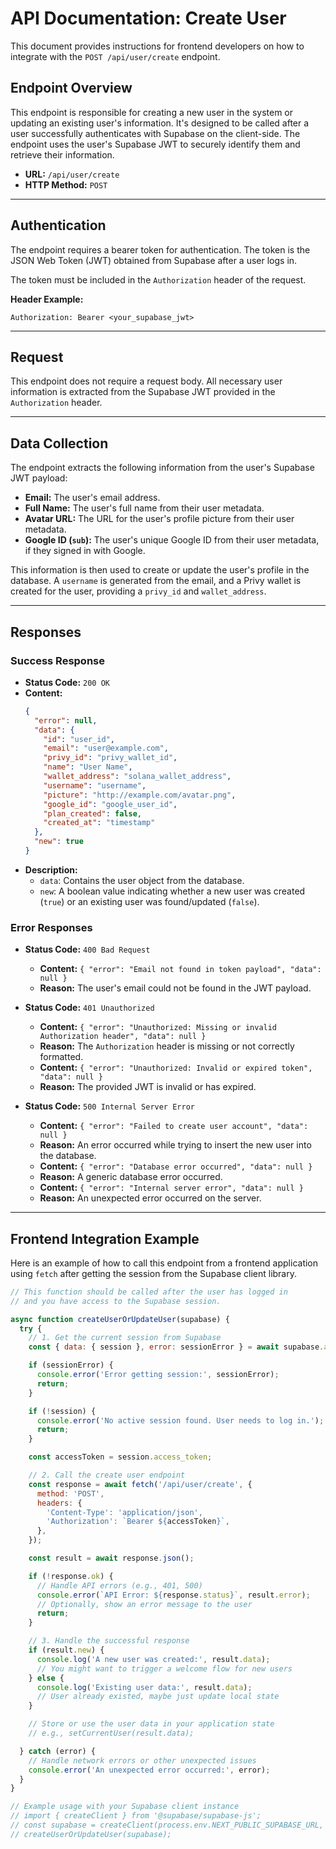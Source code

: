 # API Documentation: Create User

This document provides instructions for frontend developers on how to integrate with the `POST /api/user/create` endpoint.

## Endpoint Overview

This endpoint is responsible for creating a new user in the system or updating an existing user's information. It's designed to be called after a user successfully authenticates with Supabase on the client-side. The endpoint uses the user's Supabase JWT to securely identify them and retrieve their information.

- **URL:** `/api/user/create`
- **HTTP Method:** `POST`

---

## Authentication

The endpoint requires a bearer token for authentication. The token is the JSON Web Token (JWT) obtained from Supabase after a user logs in.

The token must be included in the `Authorization` header of the request.

**Header Example:**
```
Authorization: Bearer <your_supabase_jwt>
```

---

## Request

This endpoint does not require a request body. All necessary user information is extracted from the Supabase JWT provided in the `Authorization` header.

---

## Data Collection

The endpoint extracts the following information from the user's Supabase JWT payload:

- **Email:** The user's email address.
- **Full Name:** The user's full name from their user metadata.
- **Avatar URL:** The URL for the user's profile picture from their user metadata.
- **Google ID (`sub`):** The user's unique Google ID from their user metadata, if they signed in with Google.

This information is then used to create or update the user's profile in the database. A `username` is generated from the email, and a Privy wallet is created for the user, providing a `privy_id` and `wallet_address`.

---

## Responses

### Success Response

- **Status Code:** `200 OK`
- **Content:**
  ```json
  {
    "error": null,
    "data": {
      "id": "user_id",
      "email": "user@example.com",
      "privy_id": "privy_wallet_id",
      "name": "User Name",
      "wallet_address": "solana_wallet_address",
      "username": "username",
      "picture": "http://example.com/avatar.png",
      "google_id": "google_user_id",
      "plan_created": false,
      "created_at": "timestamp"
    },
    "new": true
  }
  ```
- **Description:**
  - `data`: Contains the user object from the database.
  - `new`: A boolean value indicating whether a new user was created (`true`) or an existing user was found/updated (`false`).

### Error Responses

- **Status Code:** `400 Bad Request`
  - **Content:** `{ "error": "Email not found in token payload", "data": null }`
  - **Reason:** The user's email could not be found in the JWT payload.

- **Status Code:** `401 Unauthorized`
  - **Content:** `{ "error": "Unauthorized: Missing or invalid Authorization header", "data": null }`
  - **Reason:** The `Authorization` header is missing or not correctly formatted.
  - **Content:** `{ "error": "Unauthorized: Invalid or expired token", "data": null }`
  - **Reason:** The provided JWT is invalid or has expired.

- **Status Code:** `500 Internal Server Error`
  - **Content:** `{ "error": "Failed to create user account", "data": null }`
  - **Reason:** An error occurred while trying to insert the new user into the database.
  - **Content:** `{ "error": "Database error occurred", "data": null }`
  - **Reason:** A generic database error occurred.
  - **Content:** `{ "error": "Internal server error", "data": null }`
  - **Reason:** An unexpected error occurred on the server.

---

## Frontend Integration Example

Here is an example of how to call this endpoint from a frontend application using `fetch` after getting the session from the Supabase client library.

```javascript
// This function should be called after the user has logged in
// and you have access to the Supabase session.

async function createUserOrUpdateUser(supabase) {
  try {
    // 1. Get the current session from Supabase
    const { data: { session }, error: sessionError } = await supabase.auth.getSession();

    if (sessionError) {
      console.error('Error getting session:', sessionError);
      return;
    }

    if (!session) {
      console.error('No active session found. User needs to log in.');
      return;
    }

    const accessToken = session.access_token;

    // 2. Call the create user endpoint
    const response = await fetch('/api/user/create', {
      method: 'POST',
      headers: {
        'Content-Type': 'application/json',
        'Authorization': `Bearer ${accessToken}`,
      },
    });

    const result = await response.json();

    if (!response.ok) {
      // Handle API errors (e.g., 401, 500)
      console.error(`API Error: ${response.status}`, result.error);
      // Optionally, show an error message to the user
      return;
    }

    // 3. Handle the successful response
    if (result.new) {
      console.log('A new user was created:', result.data);
      // You might want to trigger a welcome flow for new users
    } else {
      console.log('Existing user data:', result.data);
      // User already existed, maybe just update local state
    }

    // Store or use the user data in your application state
    // e.g., setCurrentUser(result.data);

  } catch (error) {
    // Handle network errors or other unexpected issues
    console.error('An unexpected error occurred:', error);
  }
}

// Example usage with your Supabase client instance
// import { createClient } from '@supabase/supabase-js';
// const supabase = createClient(process.env.NEXT_PUBLIC_SUPABASE_URL, process.env.NEXT_PUBLIC_SUPABASE_ANON_KEY);
// createUserOrUpdateUser(supabase);

